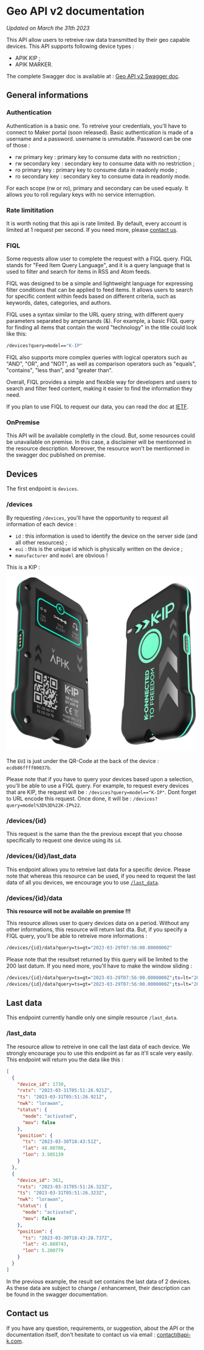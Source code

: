 # Geo API v2 documentation

_Updated on March the 31th 2023_

This API allow users to retreive raw data transmitted by their geo capable
devices. This API supports following device types :

* APIK KIP ;
* APIK MARKER.

The complete Swagger doc is available at : 
[Geo API v2 Swagger doc](https://api.api-k.com/geo/v2/swagger/).

## General informations

### Authentication

Authentication is a basic one. To retreive your credentials, you'll have to
connect to Maker portal (soon released). Basic authentication is made of a
username and a password. username is unmutable. Password can be one of those :

* rw primary key : primary key to consume data with no restriction ;
* rw secondary key : secondary key to consume data with no restriction ;
* ro primary key : primary key to consume data in readonly mode ;
* ro secondary key : secondary key to consume data in readonly mode.

For each scope (rw or ro), primary and secondary can be used equaly. It allows
you to roll regulary keys with no service interruption.

### Rate limititation

It is worth noting that this api is rate limited. By default, every account is
limited at 1 request per second. If you need more, please [contact us](#contact-us).

### FIQL

Some requests allow user to complete the request with a FIQL query. FIQL stands
for "Feed Item Query Language", and it is a query language that is used to
filter and search for items in RSS and Atom feeds.

FIQL was designed to be a simple and lightweight language for expressing filter
conditions that can be applied to feed items. It allows users to search for
specific content within feeds based on different criteria, such as keywords,
dates, categories, and authors.

FIQL uses a syntax similar to the URL query string, with different query
parameters separated by ampersands (&). For example, a basic FIQL query for
finding all items that contain the word "technology" in the title could look
like this:

```bash
/devices?query=model=="K-IP"
```

FIQL also supports more complex queries with logical operators such as "AND",
"OR", and "NOT", as well as comparison operators such as "equals", "contains",
"less than", and "greater than".

Overall, FIQL provides a simple and flexible way for developers and users to
search and filter feed content, making it easier to find the information they
need.

If you plan to use FIQL to request our data, you can read the doc at
[IETF](https://datatracker.ietf.org/doc/html/draft-nottingham-atompub-fiql-00).

### OnPremise

This API will be available completly in the cloud. But, some resources could be
unavailable on premise. In this case, a disclaimer will be mentionned in the
resource description. Moreover, the resource won't be mentionned in the swagger
doc published on premise.

## Devices

The first endpoint is `devices`.

### /devices

By requesting `/devices`, you'll have the opportunity to request all information
of each device :

* `id` : this information is used to identify the device on the server side
(and all other resources) ;
* `eui` : this is the unique id which is physically written on the device ;
* `manufacturer` and `model` are obvious !

This is a KIP :

![](img/kip.png)

The `EUI` is just under the QR-Code at the back of the device :
`ecdb86ffff00037b`.

Please note that if you have to query your devices based upon a selection,
you'll be able to use a FIQL query. For example, to request every devices that
are KIP, the request will be : `/devices?query=model=="K-IP"`. Dont forget to
URL encode this request. Once done, it will be : 
`/devices?query=model%3D%3D%22K-IP%22`.

### /devices/\{id\}

This request is the same than the the previous except that you choose 
specifically to request one device using its `id`.

### /devices/\{id\}/last_data

This endpoint allows you to retreive last data for a specific device. Please
note that whereas this resource can be used, if you need to request the last
data of all you devices, we encourage you to use [`/last_data`](#/last_data).

### /devices/\{id\}/data

**This resource will not be available on premise !!!**

This resource allows user to query devices data on a period. Without any other
informations, this resource will return last dta. But, if you specify a FIQL
query, you'll be able to retreive more informations :

```bash
/devices/{id}/data?query=ts=gt="2023-03-29T07:56:00.0000000Z"
```

Please note that the resultset returned by this query will be limited to the 200
last datum. If you need more, you'll have to make the window sliding :

```bash
/devices/{id}/data?query=ts=gt="2023-03-29T07:56:00.0000000Z";ts=lt="2023-03-31T07:56:00.0000000Z"
/devices/{id}/data?query=ts=gt="2023-03-29T07:56:00.0000000Z";ts=lt="2023-03-30T07:56:00.0000000Z"
```

## Last data

This endpoint currently handle only one simple resource `/last_data`.

### /last_data

The resource allow to retreive in one call the last data of each device. We
strongly encourage you to use this endpoint as far as it'll scale very easily.
This endpoint will return you the data like this :

```json
[
  {
    "device_id": 1730,
    "rxts": "2023-03-31T05:51:26.921Z",
    "ts": "2023-03-31T05:51:26.921Z",
    "nwk": "lorawan",
    "status": {
      "mode": "activated",
      "mov": false
    },
    "position": {
      "ts": "2023-03-30T18:43:51Z",
      "lat": 48.08786,
      "lon": 3.505139
    }
  },
  {
    "device_id": 361,
    "rxts": "2023-03-31T05:51:26.323Z",
    "ts": "2023-03-31T05:51:26.323Z",
    "nwk": "lorawan",
    "status": {
      "mode": "activated",
      "mov": false
    },
    "position": {
      "ts": "2023-03-30T18:43:28.737Z",
      "lat": 45.888743,
      "lon": 5.200779
    }
  }
]
```

In the previous example, the result set contains the last data of 2 devices. As
these data are subject to change / enhancement, their description can be found
in the swagger documentation.

## Contact us

If you have any question, requirements, or suggestion, about the API or the
documentation itself, don't hesitate to contact us via email : 
[contact@api-k.com](mailto:contact@api-k.com?subject=About%20Geo%20API%20v2).
